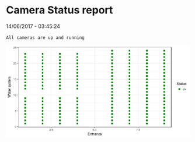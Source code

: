 Camera Status report
================
14/06/2017 - 03:45:24

    All cameras are up and running

![](camreport_files/figure-markdown_github/unnamed-chunk-2-1.png)

